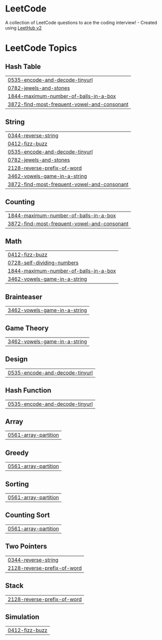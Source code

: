# LeetCode
A collection of LeetCode questions to ace the coding interview! - Created using [LeetHub v2](https://github.com/arunbhardwaj/LeetHub-2.0)

<!---LeetCode Topics Start-->
# LeetCode Topics
## Hash Table
|  |
| ------- |
| [0535-encode-and-decode-tinyurl](https://github.com/SriSurya06/LeetCode/tree/master/0535-encode-and-decode-tinyurl) |
| [0782-jewels-and-stones](https://github.com/SriSurya06/LeetCode/tree/master/0782-jewels-and-stones) |
| [1844-maximum-number-of-balls-in-a-box](https://github.com/SriSurya06/LeetCode/tree/master/1844-maximum-number-of-balls-in-a-box) |
| [3872-find-most-frequent-vowel-and-consonant](https://github.com/SriSurya06/LeetCode/tree/master/3872-find-most-frequent-vowel-and-consonant) |
## String
|  |
| ------- |
| [0344-reverse-string](https://github.com/SriSurya06/LeetCode/tree/master/0344-reverse-string) |
| [0412-fizz-buzz](https://github.com/SriSurya06/LeetCode/tree/master/0412-fizz-buzz) |
| [0535-encode-and-decode-tinyurl](https://github.com/SriSurya06/LeetCode/tree/master/0535-encode-and-decode-tinyurl) |
| [0782-jewels-and-stones](https://github.com/SriSurya06/LeetCode/tree/master/0782-jewels-and-stones) |
| [2128-reverse-prefix-of-word](https://github.com/SriSurya06/LeetCode/tree/master/2128-reverse-prefix-of-word) |
| [3462-vowels-game-in-a-string](https://github.com/SriSurya06/LeetCode/tree/master/3462-vowels-game-in-a-string) |
| [3872-find-most-frequent-vowel-and-consonant](https://github.com/SriSurya06/LeetCode/tree/master/3872-find-most-frequent-vowel-and-consonant) |
## Counting
|  |
| ------- |
| [1844-maximum-number-of-balls-in-a-box](https://github.com/SriSurya06/LeetCode/tree/master/1844-maximum-number-of-balls-in-a-box) |
| [3872-find-most-frequent-vowel-and-consonant](https://github.com/SriSurya06/LeetCode/tree/master/3872-find-most-frequent-vowel-and-consonant) |
## Math
|  |
| ------- |
| [0412-fizz-buzz](https://github.com/SriSurya06/LeetCode/tree/master/0412-fizz-buzz) |
| [0728-self-dividing-numbers](https://github.com/SriSurya06/LeetCode/tree/master/0728-self-dividing-numbers) |
| [1844-maximum-number-of-balls-in-a-box](https://github.com/SriSurya06/LeetCode/tree/master/1844-maximum-number-of-balls-in-a-box) |
| [3462-vowels-game-in-a-string](https://github.com/SriSurya06/LeetCode/tree/master/3462-vowels-game-in-a-string) |
## Brainteaser
|  |
| ------- |
| [3462-vowels-game-in-a-string](https://github.com/SriSurya06/LeetCode/tree/master/3462-vowels-game-in-a-string) |
## Game Theory
|  |
| ------- |
| [3462-vowels-game-in-a-string](https://github.com/SriSurya06/LeetCode/tree/master/3462-vowels-game-in-a-string) |
## Design
|  |
| ------- |
| [0535-encode-and-decode-tinyurl](https://github.com/SriSurya06/LeetCode/tree/master/0535-encode-and-decode-tinyurl) |
## Hash Function
|  |
| ------- |
| [0535-encode-and-decode-tinyurl](https://github.com/SriSurya06/LeetCode/tree/master/0535-encode-and-decode-tinyurl) |
## Array
|  |
| ------- |
| [0561-array-partition](https://github.com/SriSurya06/LeetCode/tree/master/0561-array-partition) |
## Greedy
|  |
| ------- |
| [0561-array-partition](https://github.com/SriSurya06/LeetCode/tree/master/0561-array-partition) |
## Sorting
|  |
| ------- |
| [0561-array-partition](https://github.com/SriSurya06/LeetCode/tree/master/0561-array-partition) |
## Counting Sort
|  |
| ------- |
| [0561-array-partition](https://github.com/SriSurya06/LeetCode/tree/master/0561-array-partition) |
## Two Pointers
|  |
| ------- |
| [0344-reverse-string](https://github.com/SriSurya06/LeetCode/tree/master/0344-reverse-string) |
| [2128-reverse-prefix-of-word](https://github.com/SriSurya06/LeetCode/tree/master/2128-reverse-prefix-of-word) |
## Stack
|  |
| ------- |
| [2128-reverse-prefix-of-word](https://github.com/SriSurya06/LeetCode/tree/master/2128-reverse-prefix-of-word) |
## Simulation
|  |
| ------- |
| [0412-fizz-buzz](https://github.com/SriSurya06/LeetCode/tree/master/0412-fizz-buzz) |
<!---LeetCode Topics End-->